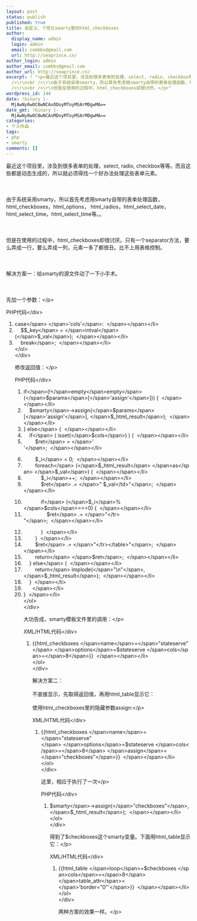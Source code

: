 ```yaml
---
layout: post
status: publish
published: true
title: 自定义、个性化smarty里的html_checkboxes
author:
  display_name: admin
  login: admin
  email: combbs@gmail.com
  url: http://seaprince.cn/
author_login: admin
author_email: combbs@gmail.com
author_url: http://seaprince.cn/
excerpt: ! "<p>最近这个项目里，涉及到很多表单的处理，select, radio, checkbox等等。而且这些都是动态生成的，所以就必须得找一个好办法处理这些表单元素。<br
  />\r\n<br />\r\n由于系统采用smarty，所以首先考虑用smarty自带的表单处理函数，html_checkboxes，html_options，html_radios，html_select_date，html_select_time，html_select_time等。。<br
  />\r\n<br />\r\n但是在使用的过程中，html_checkboxes却很讨厌。</p>"
wordpress_id: 144
date: !binary |-
  MjAwNy0wOC0wNCAxODoyMToyMSArMDgwMA==
date_gmt: !binary |-
  MjAwNy0wOC0wNCAxMDoyMToyMSArMDgwMA==
categories:
- 个人作品
tags:
- php
- smarty
comments: []
---
```

<p>最近这个项目里，涉及到很多表单的处理，select, radio, checkbox等等。而且这些都是动态生成的，所以就必须得找一个好办法处理这些表单元素。<br &#47;><br />
<br &#47;><br />
由于系统采用smarty，所以首先考虑用smarty自带的表单处理函数，html_checkboxes，html_options， html_radios，html_select_date，html_select_time，html_select_time等。。<br &#47;><br />
<br &#47;><br />
但是在使用的过程中，html_checkboxes却很讨厌。只有一个separator方法，要么弄成一行，要么弄成一列，元素一多了都很丑。比不上用表格控制。<br &#47;><br />
<br &#47;><br />
解决方案一：给smarty的源文件动了一下小手术。<br &#47;><br />
<br &#47;><br />
先加一个参数：<&#47;p></p>
<div class="codeText">
<div class="codeHead">PHP代码<&#47;div></p>
<ol class="dp-c" start="1">
<li class="alt"><span><span class="keyword">case<&#47;span><span>&nbsp;<&#47;span><span class="string">'cols'<&#47;span><span>:&nbsp;&nbsp;<&#47;span><&#47;span><&#47;li>
<li class=""><span>&nbsp;&nbsp;&nbsp;&nbsp;$<span class="vars">$_key<&#47;span><span>&nbsp;=&nbsp;<&#47;span><span class="func">intval<&#47;span><span>(<&#47;span><span class="vars">$_val<&#47;span><span>);&nbsp;&nbsp;<&#47;span><&#47;span><&#47;li>
<li class="alt"><span>&nbsp;&nbsp;&nbsp;&nbsp;<span class="keyword">break<&#47;span><span>;&nbsp;&nbsp;<&#47;span><&#47;span><&#47;li><br />
<&#47;ol><br />
<&#47;div></p>
<p>修改返回值：<&#47;p></p>
<div class="codeText">
<div class="codeHead">PHP代码<&#47;div></p>
<ol class="dp-c" start="1">
<li class="alt"><span><span class="keyword">if<&#47;span><span>(!<&#47;span><span class="keyword">empty<&#47;span><span class="func">empty<&#47;span><span>(<&#47;span><span class="vars">$params<&#47;span><span>[<&#47;span><span class="string">'assign'<&#47;span><span>]))&nbsp;{&nbsp;&nbsp;<&#47;span><&#47;span><&#47;li>
<li class=""><span>&nbsp;&nbsp;&nbsp;&nbsp;<span class="vars">$smarty<&#47;span><span>->assign(<&#47;span><span class="vars">$params<&#47;span><span>[<&#47;span><span class="string">'assign'<&#47;span><span>],&nbsp;<&#47;span><span class="vars">$_html_result<&#47;span><span>);&nbsp;&nbsp;<&#47;span><&#47;span><&#47;li>
<li class="alt"><span>}&nbsp;<span class="keyword">else<&#47;span><span>&nbsp;{&nbsp;&nbsp;<&#47;span><&#47;span><&#47;li>
<li class=""><span>&nbsp;&nbsp;&nbsp;&nbsp;<span class="keyword">if<&#47;span><span>&nbsp;(&nbsp;isset(<&#47;span><span class="vars">$cols<&#47;span><span>)&nbsp;)&nbsp;{&nbsp;&nbsp;<&#47;span><&#47;span><&#47;li>
<li class="alt"><span>&nbsp;&nbsp;&nbsp;&nbsp;&nbsp;&nbsp;&nbsp;&nbsp;<span class="vars">$ret<&#47;span><span>&nbsp;=&nbsp;<&#47;span><span class="string">'<br />
<table&nbsp;width=100%>
<tr>'<&#47;span><span>;&nbsp;&nbsp;<&#47;span><&#47;span><&#47;li></p>
<li class=""><span>&nbsp;&nbsp;&nbsp;&nbsp;&nbsp;&nbsp;&nbsp;&nbsp;<span class="vars">$_i<&#47;span><span>&nbsp;=&nbsp;0;&nbsp;&nbsp;<&#47;span><&#47;span><&#47;li>
<li class="alt"><span>&nbsp;&nbsp;&nbsp;&nbsp;&nbsp;&nbsp;&nbsp;&nbsp;<span class="keyword">foreach<&#47;span><span>&nbsp;(<&#47;span><span class="vars">$_html_result<&#47;span><span>&nbsp;<&#47;span><span class="keyword">as<&#47;span><span>&nbsp;<&#47;span><span class="vars">$_val<&#47;span><span>)&nbsp;{&nbsp;&nbsp;<&#47;span><&#47;span><&#47;li>
<li class=""><span>&nbsp;&nbsp;&nbsp;&nbsp;&nbsp;&nbsp;&nbsp;&nbsp;&nbsp;&nbsp;&nbsp;&nbsp;<span class="vars">$_i<&#47;span><span>++;&nbsp;&nbsp;<&#47;span><&#47;span><&#47;li>
<li class="alt"><span>&nbsp;&nbsp;&nbsp;&nbsp;&nbsp;&nbsp;&nbsp;&nbsp;&nbsp;&nbsp;&nbsp;&nbsp;<span class="vars">$ret<&#47;span><span>&nbsp;.=&nbsp;<&#47;span><span class="string">"
<td>$_val<&#47;td>"<&#47;span><span>;&nbsp;&nbsp;<&#47;span><&#47;span><&#47;li></p>
<li class=""><span>&nbsp;&nbsp;&nbsp;&nbsp;&nbsp;&nbsp;&nbsp;&nbsp;&nbsp;&nbsp;&nbsp;&nbsp;<span class="keyword">if<&#47;span><span>&nbsp;(<&#47;span><span class="vars">$_i<&#47;span><span>%<&#47;span><span class="vars">$cols<&#47;span><span>===0)&nbsp;{&nbsp;&nbsp;<&#47;span><&#47;span><&#47;li>
<li class="alt"><span>&nbsp;&nbsp;&nbsp;&nbsp;&nbsp;&nbsp;&nbsp;&nbsp;&nbsp;&nbsp;&nbsp;&nbsp;&nbsp;&nbsp;&nbsp;&nbsp;<span class="vars">$ret<&#47;span><span>&nbsp;.=&nbsp;<&#47;span><span class="string">"<&#47;tr><br />
<tr>"<&#47;span><span>;&nbsp;&nbsp;<&#47;span><&#47;span><&#47;li></p>
<li class=""><span>&nbsp;&nbsp;&nbsp;&nbsp;&nbsp;&nbsp;&nbsp;&nbsp;&nbsp;&nbsp;&nbsp;&nbsp;}&nbsp;&nbsp;<&#47;span><&#47;li>
<li class="alt"><span>&nbsp;&nbsp;&nbsp;&nbsp;&nbsp;&nbsp;&nbsp;&nbsp;}&nbsp;&nbsp;<&#47;span><&#47;li>
<li class=""><span>&nbsp;&nbsp;&nbsp;&nbsp;&nbsp;&nbsp;&nbsp;&nbsp;<span class="vars">$ret<&#47;span><span>&nbsp;.=&nbsp;<&#47;span><span class="string">"<&#47;tr><&#47;table>"<&#47;span><span>;&nbsp;&nbsp;<&#47;span><&#47;span><&#47;li>
<li class="alt"><span>&nbsp;&nbsp;&nbsp;&nbsp;&nbsp;&nbsp;&nbsp;&nbsp;<span class="keyword">return<&#47;span><span>&nbsp;<&#47;span><span class="vars">$ret<&#47;span><span>;&nbsp;&nbsp;<&#47;span><&#47;span><&#47;li>
<li class=""><span>&nbsp;&nbsp;&nbsp;&nbsp;}&nbsp;<span class="keyword">else<&#47;span><span>&nbsp;{&nbsp;&nbsp;<&#47;span><&#47;span><&#47;li>
<li class="alt"><span>&nbsp;&nbsp;&nbsp;&nbsp;&nbsp;&nbsp;&nbsp;&nbsp;<span class="keyword">return<&#47;span><span>&nbsp;implode(<&#47;span><span class="string">"\n"<&#47;span><span>,<&#47;span><span class="vars">$_html_result<&#47;span><span>);&nbsp;&nbsp;<&#47;span><&#47;span><&#47;li>
<li class=""><span>&nbsp;&nbsp;&nbsp;&nbsp;}&nbsp;&nbsp;<&#47;span><&#47;li>
<li class="alt"><span>&nbsp;&nbsp;&nbsp;&nbsp;&nbsp;&nbsp;<&#47;span><&#47;li>
<li class=""><span>}&nbsp;&nbsp;<&#47;span><&#47;li><br />
<&#47;ol><br />
<&#47;div></p>
<p>大功告成，smarty模板文件里的调用：<&#47;p></p>
<div class="codeText">
<div class="codeHead">XML&#47;HTML代码<&#47;div></p>
<ol class="dp-xml" start="1">
<li class="alt"><span><span>{{html_checkboxes&nbsp;<&#47;span><span class="attribute">name<&#47;span><span>=<&#47;span><span class="attribute-value">"stateserve"<&#47;span><span>&nbsp;<&#47;span><span class="attribute">options<&#47;span><span>=$stateserve&nbsp;<&#47;span><span class="attribute">cols<&#47;span><span>=<&#47;span><span class="attribute-value">8<&#47;span><span>}}&nbsp;&nbsp;<&#47;span><&#47;span><&#47;li><br />
<&#47;ol><br />
<&#47;div></p>
<p>解决方案二：<br &#47;><br />
不直接显示，先取得返回值，再用html_table显示它：<br &#47;><br />
使用html_checkboxes里的隐藏参数assign:<&#47;p></p>
<div class="codeText">
<div class="codeHead">XML&#47;HTML代码<&#47;div></p>
<ol class="dp-xml" start="1">
<li class="alt"><span><span>{{html_checkboxes&nbsp;<&#47;span><span class="attribute">name<&#47;span><span>=<&#47;span><span class="attribute-value">"stateserve"<&#47;span><span>&nbsp;<&#47;span><span class="attribute">options<&#47;span><span>=$stateserve&nbsp;<&#47;span><span class="attribute">cols<&#47;span><span>=<&#47;span><span class="attribute-value">8<&#47;span><span>&nbsp;<&#47;span><span class="attribute">assign<&#47;span><span>=<&#47;span><span class="attribute-value">"checkboxes"<&#47;span><span>}}&nbsp;&nbsp;<&#47;span><&#47;span><&#47;li><br />
<&#47;ol><br />
<&#47;div></p>
<p>这里，相应于执行了一次<&#47;p></p>
<div class="codeText">
<div class="codeHead">PHP代码<&#47;div></p>
<ol class="dp-c" start="1">
<li class="alt"><span><span class="vars">$smarty<&#47;span><span>->assign(<&#47;span><span class="string">"checkboxes"<&#47;span><span>,<&#47;span><span class="vars">$_html_result<&#47;span><span>);&nbsp;&nbsp;<&#47;span><&#47;span><&#47;li><br />
<&#47;ol><br />
<&#47;div></p>
<p>得到了$checkboxes这个smarty变量。下面用html_table显示它：<&#47;p></p>
<div class="codeText">
<div class="codeHead">XML&#47;HTML代码<&#47;div></p>
<ol class="dp-xml" start="1">
<li class="alt"><span><span>{{html_table&nbsp;<&#47;span><span class="attribute">loop<&#47;span><span>=$checkboxes&nbsp;<&#47;span><span class="attribute">cols<&#47;span><span>=<&#47;span><span class="attribute-value">8<&#47;span><span> <&#47;span><span class="attribute">table_attr<&#47;span><span>=<&#47;span><span class="attribute-value">'border="0"'<&#47;span><span>}}&nbsp;&nbsp;<&#47;span><&#47;span><&#47;li><br />
<&#47;ol><br />
<&#47;div></p>
<p>两种方案的效果一样。<&#47;p></p>
